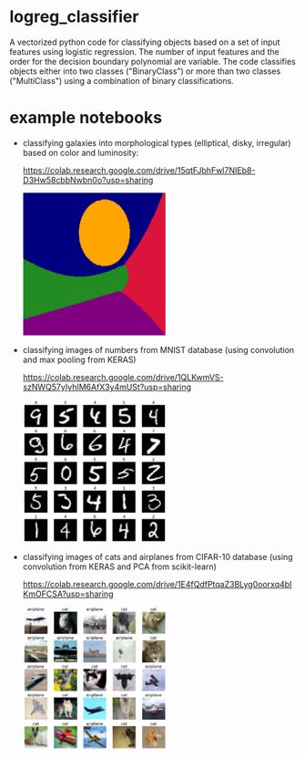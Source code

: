 # logreg_classifier

A vectorized python code for classifying objects based on a set of input features using logistic regression.
The number of input features and the order for the decision boundary polynomial are variable.
The code classifies objects either into two classes ("BinaryClass") or more than two classes ("MultiClass")
using a combination of binary classifications.

# example notebooks

- classifying galaxies into morphological types (elliptical, disky, irregular) based on color and luminosity:

  https://colab.research.google.com/drive/15qtFJbhFwl7NIEb8-D3Hw58cbbNwbn0o?usp=sharing
  
  <img src="decision_boundaries.png" width="250" height="250">


- classifying images of numbers from MNIST database (using convolution and max pooling from KERAS)

  https://colab.research.google.com/drive/1QLKwmVS-szNWQ57yIyhIM6AfX3y4mUSt?usp=sharing
  
  <img src="classify_numbers.png" width="250" height="250">
 
 
 - classifying images of cats and airplanes from CIFAR-10 database (using convolution from KERAS and PCA from scikit-learn)
 
   https://colab.research.google.com/drive/1E4fQdfPtqaZ3BLyg0oorxq4bIKmOFCSA?usp=sharing

   <img src="cat_or_airplane.png" width="250" height="250">
